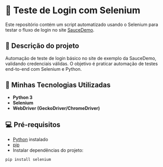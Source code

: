 # 🧪 Teste de Login com Selenium

Este repositório contém um script automatizado usando o Selenium para testar o fluxo de login no site [SauceDemo](https://www.saucedemo.com).

## 📂 Descrição do projeto

Automação de teste de login básico no site de exemplo da SauceDemo, validando credenciais válidas. O objetivo é praticar automação de testes end-to-end com Selenium e Python.

## 🚀 Minhas Tecnologias Utilizadas

- **Python 3**
- **Selenium**
- **WebDriver (GeckoDriver/ChromeDriver)**

## 💻 Pré-requisitos

- [Python](https://www.python.org/) instalado
- [pip](https://pip.pypa.io/en/stable/installation/)
- Instalar dependências do projeto:

```bash
pip install selenium
